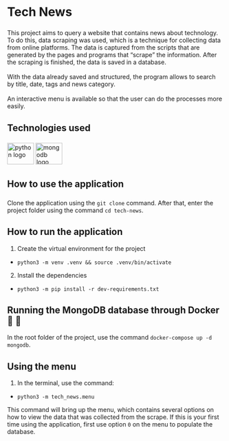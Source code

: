 <h1 align="left">Tech News</h1>

###

<p align="left">This project aims to query a website that contains news about technology. To do this, data scraping was used, which is a technique for collecting data from online platforms. The data is captured from the scripts that are generated by the pages and programs that “scrape” the information. After the scraping is finished, the data is saved in a database.<br><br>With the data already saved and structured, the program allows to search by title, date, tags and news category.<br><br>An interactive menu is available so that the user can do the processes more easily.</p> 

###

<h2 align="left">Technologies used</h2>

###

<div align="left">
  <img src="https://cdn.jsdelivr.net/gh/devicons/devicon/icons/python/python-original.svg" height="50" width="62" alt="python logo"  />
  <img src="https://cdn.jsdelivr.net/gh/devicons/devicon/icons/mongodb/mongodb-original.svg" height="50" width="62" alt="mongodb logo"  />
</div>

###

<h2 align="left">How to use the application</h2>

###

Clone the application using the `git clone` command. After that, enter the project folder using the command `cd tech-news`.

###

<h2 align="left">How to run the application</h2>

1. Create the virtual environment for the project
- `python3 -m venv .venv && source .venv/bin/activate`

2. Install the dependencies
- `python3 -m pip install -r dev-requirements.txt`

###

<h2 align="left">Running the MongoDB database through Docker 🍃 🐳</h2>

In the root folder of the project, use the command `docker-compose up -d mongodb`.

###


<h2 align="left">Using the menu</h2>

1. In the terminal, use the command:
- `python3 -m tech_news.menu`

This command will bring up the menu, which contains several options on how to view the data that was collected from the scrape.
If this is your first time using the application, first use option `0` on the menu to populate the database.
